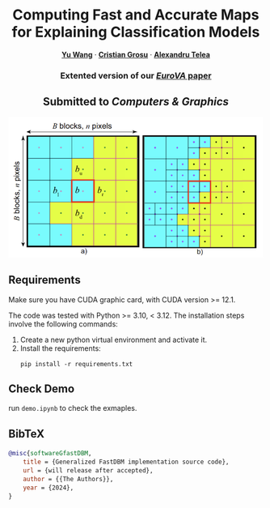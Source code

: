<p align="center">

  <h1 align="center">Computing Fast and Accurate Maps for Explaining Classification Models</h1>
  <p align="center">
    <a href="https://yuwang-vis.github.io/"><strong>Yu Wang</strong></a>
    ·
    <a href="https://cristigrosu.com"><strong>Cristian Grosu</strong></a>
    ·
    <a href="https://webspace.science.uu.nl/~telea001/"><strong>Alexandru Telea</strong></a>
  </p>

  <h3 align="center"> Extented version of our <a href="https://diglib.eg.org/items/1e954798-62b2-4c9d-b44f-a511b4291118"><em>EuroVA</em> paper</a></h3>

  <h2 align="center"> Submitted to <em>Computers & Graphics</em></h2>
  <div align="center">
    <img src="illustration.png", width="750">
  </div>



## Requirements

Make sure you have CUDA graphic card, with CUDA version >= 12.1.
<!-- please follow the requirements of [NVlabs/stylegan3](https://github.com/NVlabs/stylegan3#requirements).   -->
The code was tested with Python >= 3.10, < 3.12.
The installation steps involve the following commands:

<ol>
<li>Create a new python virtual environment and activate it.

<li>Install the requirements:

```
pip install -r requirements.txt
```


</ol>



## Check Demo

run `demo.ipynb` to check the exmaples.







## BibTeX

```bibtex
@misc{softwareGfastDBM,
	title = {Generalized FastDBM implementation source code},
	url = {will release after accepted},
	author = {{The Authors}},
	year = {2024},
}
```